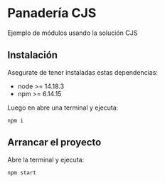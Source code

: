 # Panadería CJS

Ejemplo de módulos usando la solución CJS

## Instalación

Asegurate de tener instaladas estas dependencias:

* node >= 14.18.3
* npm >= 6.14.15

Luego en abre una terminal y ejecuta:

```
npm i
```

## Arrancar el proyecto

Abre la terminal y ejecuta:

```
npm start
```
